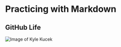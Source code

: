 # Practicing with Markdown

## GitHub Life

![Image of Kyle Kucek](https://media.licdn.com/dms/image/D5603AQGjQBAe821uhw/profile-displayphoto-shrink_800_800/0/1696623342011?e=1714608000&v=beta&t=GjBRMGxuaxX2RDo3dyv2K6gp3twUadGdLsMbiScZEM8)
